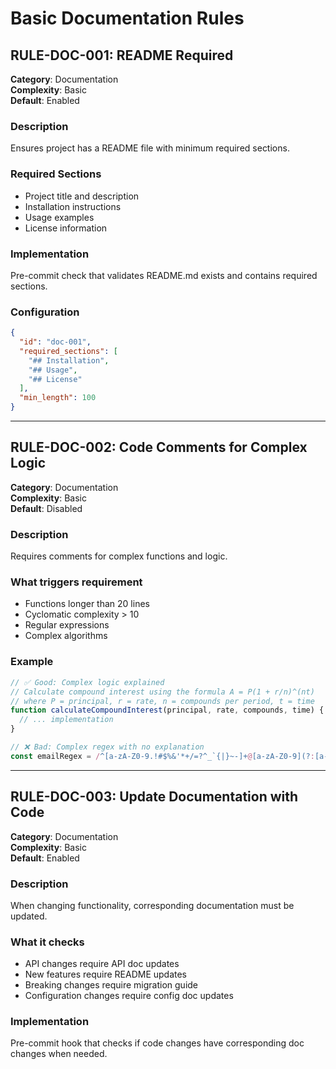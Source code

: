 # Basic Documentation Rules

## RULE-DOC-001: README Required

**Category**: Documentation  
**Complexity**: Basic  
**Default**: Enabled  

### Description
Ensures project has a README file with minimum required sections.

### Required Sections
- Project title and description
- Installation instructions
- Usage examples
- License information

### Implementation
Pre-commit check that validates README.md exists and contains required sections.

### Configuration
```json
{
  "id": "doc-001",
  "required_sections": [
    "## Installation",
    "## Usage",
    "## License"
  ],
  "min_length": 100
}
```

---

## RULE-DOC-002: Code Comments for Complex Logic

**Category**: Documentation  
**Complexity**: Basic  
**Default**: Disabled  

### Description
Requires comments for complex functions and logic.

### What triggers requirement
- Functions longer than 20 lines
- Cyclomatic complexity > 10
- Regular expressions
- Complex algorithms

### Example
```javascript
// ✅ Good: Complex logic explained
// Calculate compound interest using the formula A = P(1 + r/n)^(nt)
// where P = principal, r = rate, n = compounds per period, t = time
function calculateCompoundInterest(principal, rate, compounds, time) {
  // ... implementation
}

// ❌ Bad: Complex regex with no explanation
const emailRegex = /^[a-zA-Z0-9.!#$%&'*+/=?^_`{|}~-]+@[a-zA-Z0-9](?:[a-zA-Z0-9-]{0,61}[a-zA-Z0-9])?(?:\.[a-zA-Z0-9](?:[a-zA-Z0-9-]{0,61}[a-zA-Z0-9])?)*$/;
```

---

## RULE-DOC-003: Update Documentation with Code

**Category**: Documentation  
**Complexity**: Basic  
**Default**: Enabled  

### Description
When changing functionality, corresponding documentation must be updated.

### What it checks
- API changes require API doc updates
- New features require README updates
- Breaking changes require migration guide
- Configuration changes require config doc updates

### Implementation
Pre-commit hook that checks if code changes have corresponding doc changes when needed.